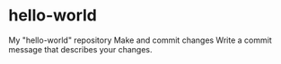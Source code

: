 # hello-world
My "hello-world" repository 
Make and commit changes
Write a commit message that describes your changes.
